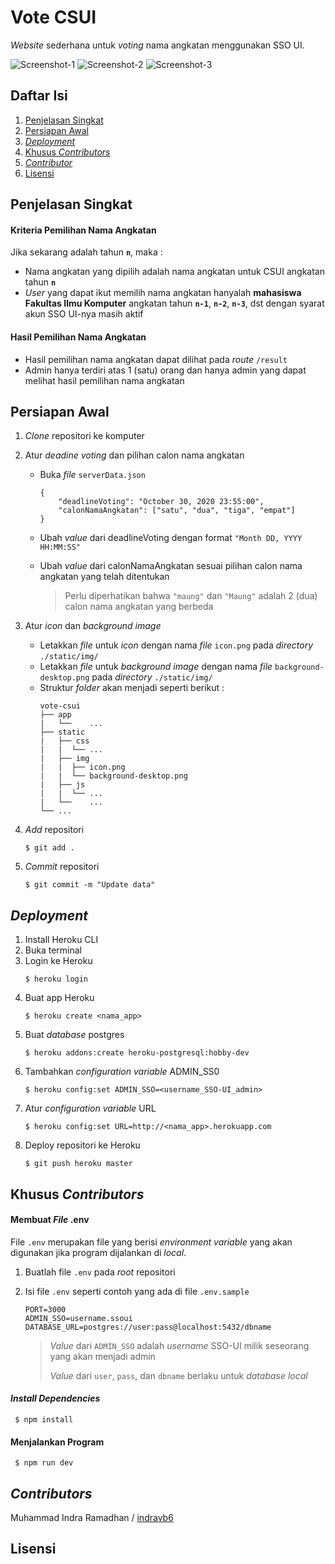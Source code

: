 # Vote CSUI

_Website_ sederhana untuk _voting_ nama angkatan menggunakan SSO UI.

![Screenshot-1](https://i.imgur.com/gm8FxmE.png)
![Screenshot-2](https://i.imgur.com/vKjWbwU.png)
![Screenshot-3](https://i.imgur.com/1kWjcFg.png)

## Daftar Isi

1. [Penjelasan Singkat](#penjelasan-singkat)
2. [Persiapan Awal](#persiapan-awal)
3. [_Deployment_](#deployment)
4. [Khusus _Contributors_](#khusus-contributors)
5. [_Contributor_](#contributor)
6. [Lisensi](#lisensi)

## Penjelasan Singkat

#### Kriteria Pemilihan Nama Angkatan

Jika sekarang adalah tahun **`n`**, maka :

- Nama angkatan yang dipilih adalah nama angkatan untuk CSUI angkatan tahun **`n`**
- _User_ yang dapat ikut memilih nama angkatan hanyalah **mahasiswa Fakultas Ilmu Komputer** angkatan tahun **`n-1`**, **`n-2`**, **`n-3`**, dst dengan syarat akun SSO UI-nya masih aktif

#### Hasil Pemilihan Nama Angkatan

- Hasil pemilihan nama angkatan dapat dilihat pada _route_ `/result`
- Admin hanya terdiri atas 1 (satu) orang dan hanya admin yang dapat melihat hasil pemilihan nama angkatan

## Persiapan Awal

1. _Clone_ repositori ke komputer
2. Atur _deadine voting_ dan pilihan calon nama angkatan

   - Buka _file_ `serverData.json`

     ```
     {
         "deadlineVoting": "October 30, 2020 23:55:00",
         "calonNamaAngkatan": ["satu", "dua", "tiga", "empat"]
     }
     ```

   - Ubah _value_ dari deadlineVoting dengan format `"Month DD, YYYY HH:MM:SS"`
   - Ubah _value_ dari calonNamaAngkatan sesuai pilihan calon nama angkatan yang telah ditentukan

     > Perlu diperhatikan bahwa `"maung"` dan `"Maung"` adalah 2 (dua) calon nama angkatan yang berbeda

3. Atur _icon_ dan _background image_
   - Letakkan _file_ untuk _icon_ dengan nama _file_ `icon.png` pada _directory_ `./static/img/`
   - Letakkan _file_ untuk _background image_ dengan nama _file_ `background-desktop.png` pada _directory_ `./static/img/`
   - Struktur _folder_ akan menjadi seperti berikut :
     ```
     vote-csui
     ├── app
     |   └──	...
     ├── static
     |   ├── css
     |   |	└── ...
     |   ├── img
     |   |	├── icon.png
     |   |	└── background-desktop.png
     |   ├── js
     |   |	└── ...
     |   └──	...
     └── ...
     ```
4. _Add_ repositori
   ```
   $ git add .
   ```
5. _Commit_ repositori
   ```
   $ git commit -m "Update data"
   ```

## _Deployment_

1. Install Heroku CLI
2. Buka terminal
3. Login ke Heroku
   ```
   $ heroku login
   ```
4. Buat app Heroku
   ```
   $ heroku create <nama_app>
   ```
5. Buat _database_ postgres
   ```
   $ heroku addons:create heroku-postgresql:hobby-dev
   ```
6. Tambahkan _configuration variable_ ADMIN_SS0
   ```
   $ heroku config:set ADMIN_SSO=<username_SSO-UI_admin>
   ```
7. Atur _configuration variable_ URL
   ```
   $ heroku config:set URL=http://<nama_app>.herokuapp.com
   ```
8. Deploy repositori ke Heroku
   ```
   $ git push heroku master
   ```

## Khusus _Contributors_

#### Membuat _File_ .env

File `.env` merupakan file yang berisi _environment variable_ yang akan digunakan jika program dijalankan di _local_.

1.  Buatlah file `.env` pada _root_ repositori
2.  Isi file `.env` seperti contoh yang ada di file `.env.sample`

        PORT=3000
        ADMIN_SSO=username.ssoui
        DATABASE_URL=postgres://user:pass@localhost:5432/dbname

    > _Value_ dari `ADMIN_SSO` adalah _username_ SSO-UI milik seseorang yang akan menjadi admin
    >
    > _Value_ dari `user`, `pass`, dan `dbname` berlaku untuk _database local_

#### _Install Dependencies_

     $ npm install

#### Menjalankan Program

     $ npm run dev

## _Contributors_

Muhammad Indra Ramadhan / [indravb6](https://github.com/indravb6)

## Lisensi
